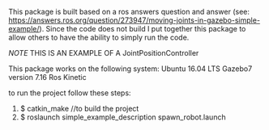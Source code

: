 This package is built based on a ros answers question and answer (see: https://answers.ros.org/question/273947/moving-joints-in-gazebo-simple-example/). Since the code
does not build I put together this package to allow others to have the ability 
to simply run the code. 

*NOTE* THIS IS AN EXAMPLE OF A JointPositionController

This package works on the following system:
Ubuntu 16.04 LTS
Gazebo7 version 7.16
Ros Kinetic

to run the project follow these steps:
1) $ catkin_make //to build the project
2) $ roslaunch simple_example_description spawn_robot.launch

